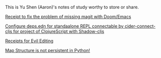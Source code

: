 This is Yu Shen (Aaron)'s notes of study worthy to store or share.

[Receipt to fix the problem of missing magit with Doom/Emacs](magit-missing-fix.md)

[Configure deps.edn for standaalone REPL connectable by cider-connect-cljs for project of ClojureScript with Shadow-cljs](./20210529164328-deps_edn_for_clojurescirpt_shadow_cljs_be_connectable_with_cider_connect_cljs.md)

[Receipts for Evil Editing](receipts_for_evil_editing.md)

[Map Structure is not persistent in Python!](./map-structure-not-persistent.md)
